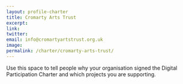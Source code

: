```yaml
---
layout: profile-charter
title: Cromarty Arts Trust
excerpt: 
link:
twitter: 
email: info@cromartyartstrust.org.uk
image: 
permalink: /charter/cromarty-arts-trust/ 
---
```


Use this space to tell people why your organisation signed the Digital Participation Charter and which projects you are supporting.
